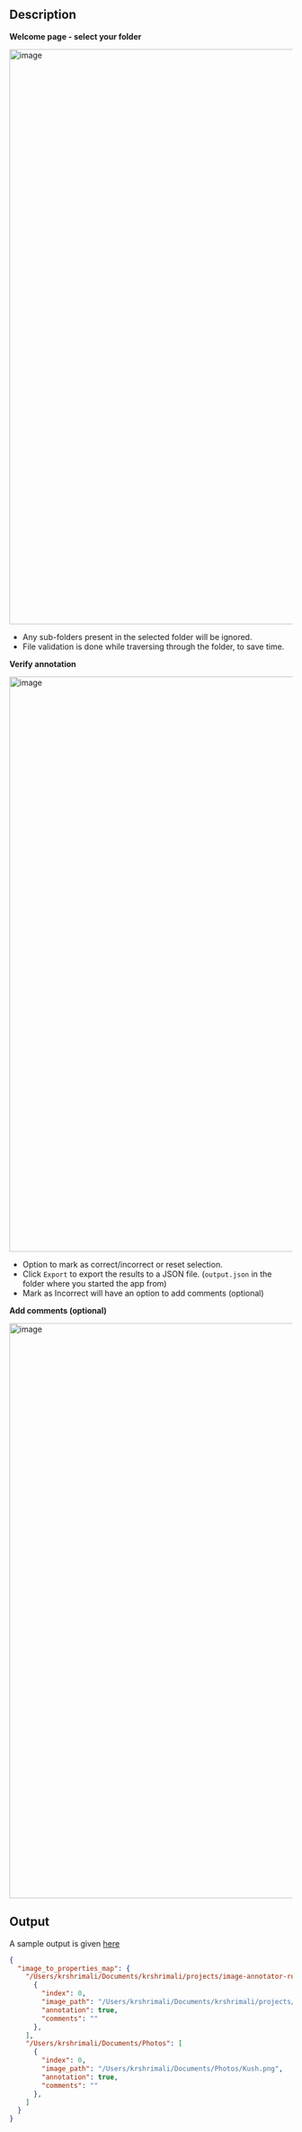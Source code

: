 ## Description

**Welcome page - select your folder**

<img width="1022" alt="image" src="https://user-images.githubusercontent.com/19997320/212478003-65eeba74-f894-4609-8fcc-b95ec88b8db7.png">

- Any sub-folders present in the selected folder will be ignored.
- File validation is done while traversing through the folder, to save time.

**Verify annotation**

<img width="1022" alt="image" src="https://user-images.githubusercontent.com/19997320/212478037-3126f00d-571f-4b6e-ba23-bac27f7f27c0.png">

- Option to mark as correct/incorrect or reset selection.
- Click `Export` to export the results to a JSON file. (`output.json` in the folder where you started the app from)
- Mark as Incorrect will have an option to add comments (optional)

**Add comments (optional)**

<img width="1022" alt="image" src="https://user-images.githubusercontent.com/19997320/212478086-fd284f0e-5bb0-44ef-84a0-058b55ee8671.png">

## Output

A sample output is given [here](https://github.com/krshrimali/image-annotator-rust-app/blob/main/output.json)

```json
{
  "image_to_properties_map": {
    "/Users/krshrimali/Documents/krshrimali/projects/image-annotator-rust-app/sample_folder": [
      {
        "index": 0,
        "image_path": "/Users/krshrimali/Documents/krshrimali/projects/image-annotator-rust-app/sample_folder/sample.webp",
        "annotation": true,
        "comments": ""
      },
    ],
    "/Users/krshrimali/Documents/Photos": [
      {
        "index": 0,
        "image_path": "/Users/krshrimali/Documents/Photos/Kush.png",
        "annotation": true,
        "comments": ""
      },
    ]
  }
}
```
